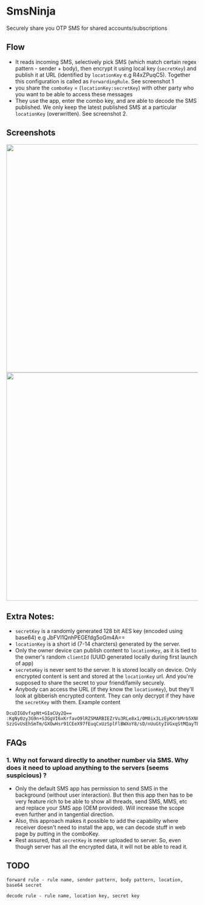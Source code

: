 # SmsNinja
Securely share you OTP SMS for shared accounts/subscriptions

## Flow
- It reads incoming SMS, selectively pick SMS (which match certain regex pattern - sender + body), then encrypt it using local key (`secretKey`) and publish it at URL (identified by `locationKey` e.g R4xZPuqC5). Together this configuration is called as `ForwardingRule`. See screenshot 1
- you share the `comboKey` = (`locationKey:secretKey`) with other party who you want to be able to access these messages
- They use the app, enter the combo key, and are able to decode the SMS published. We only keep the latest published SMS at a particular `locationKey` (overwritten). See screenshot 2.


## Screenshots
<p float="left">
  <img src="https://user-images.githubusercontent.com/1778327/168960610-a015f4c5-f6f9-41cd-94aa-e256a9e03de6.png" height="600" />
  <img src="https://user-images.githubusercontent.com/1778327/168960623-7ee4b545-227b-4a10-80c8-6e29c80da927.png" height="600" /> 
</p>


## Extra Notes:
- `secretKey` is a randomly generated 128 bit AES key (encoded using base64) e.g JbFVI1QnhPEGEfdg5oGm4A==
- `locationKey` is a short id (7-14 charcters) generated by the server.
- Only the owner device can publish content to `locationKey`, as it is tied to the owner's random `clientId` (UUID generated locally during first launch of app)
- `secreteKey` is never sent to the server. It is stored locally on device. Only encrypted content is sent and stored at the `locationKey` url. And you're supposed to share the secret to your friend/family securely.
- Anybody can access the URL (if they know the `locationKey`), but they'll look at gibberish encrypted content. They can only decrypt if they have the `secretKey` with them. Example content
```
DcuDIGOvfxpNt+GIaCUy2Q==
:KgNy0zy3G9n+S3GgVI6xKrfavO9lRZSMARBIEZrVu3RLe8x1/0M0ix3LzEyKXrbMrb5XNFOeP9B8
SzzGvUsEhSmTm/GXOwHsr91CEeX97fEuqCxUzSplFlBWXoY8/sD/nUuGtyIVGxqStMQayTBTVg==
```

## FAQs

### 1. Why not forward directly to another number via SMS. Why does it need to upload anything to the servers (seems suspicious) ?
- Only the default SMS app has permission to send SMS in the background (without user interaction). But then this app then has to be very feature rich to be able to show all threads, send SMS, MMS, etc and replace your SMS app (OEM provided). Will increase the scope even further and in tangential direction.
- Also, this approach makes it possible to add the capability where receiver doesn't need to install the app, we can decode stuff in web page by putting in the comboKey.
- Rest assured, that `secretKey` is never uploaded to server. So, even though server has all the encrypted data, it will not be able to read it.

## TODO
```text
forward rule - rule name, sender pattern, body pattern, location, base64 secret

decode rule - rule name, location key, secret key

```